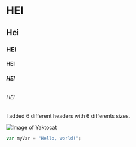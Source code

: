 # <h1> HEI

## <h2> Hei

### <h3> HEI

#### <h4> HEI

##### <h5> HEI

###### <h6> HEI

I added 6 different headers with 6 differents sizes.

![Image of Yaktocat](https://octodex.github.com/images/yaktocat.png)

``` javascript
var myVar = "Hello, world!";
```
